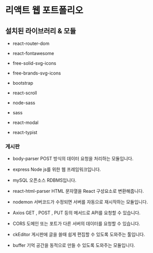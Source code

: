 # 리액트 웹 포트폴리오

## 설치된 라이브러리 & 모듈

- react-router-dom

- react-fontawesome

- free-solid-svg-icons

- free-brands-svg-icons

- bootstrap

- react-scroll

- node-sass

- sass

- react-modal

- react-typist

### 게시판

- body-parser
  POST 방식의 데이터 요청을 처리하는 모듈입니다.

- express
  Node js를 위한 웹 프레임워크입니다.

- mySQL
  오픈소스 RDBMS입니다.

- react-html-parser
  HTML 문자열을 React 구성요소로 변환해줍니다.

- nodemon
  서버코드가 수정되면 서버를 자동으로 재시작하는 모듈입니다.

- Axios
  GET , POST , PUT 등의 메서드로 API를 요청할 수 있습니다.

- CORS
  도메인 또는 포트가 다른 서버의 데이터를 요청할 수 있습니다.

- ckEditor
  게시판에 글을 쓸때 쉽게 편집할 수 있도록 도와주는 툴입니다.

- buffer
  기억 공간을 동적으로 만들 수 있도록 도와주는 모듈입니다.
